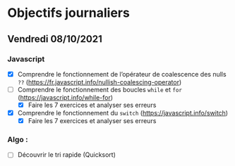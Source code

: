 # Objectifs journaliers

## Vendredi 08/10/2021

### Javascript

* [x] Comprendre le fonctionnement de l’opérateur de coalescence des nulls `??` (https://fr.javascript.info/nullish-coalescing-operator)
* [ ] Comprendre le fonctionnement des boucles `while` et `for` (https://javascript.info/while-for)
    * [x] Faire les 7 exercices et analyser ses erreurs
* [x] Comprendre le fonctionnement du `switch` (https://javascript.info/switch)
    * [x] Faire les 7 exercices et analyser ses erreurs

### Algo : 

* [ ] Découvrir le tri rapide (Quicksort)


